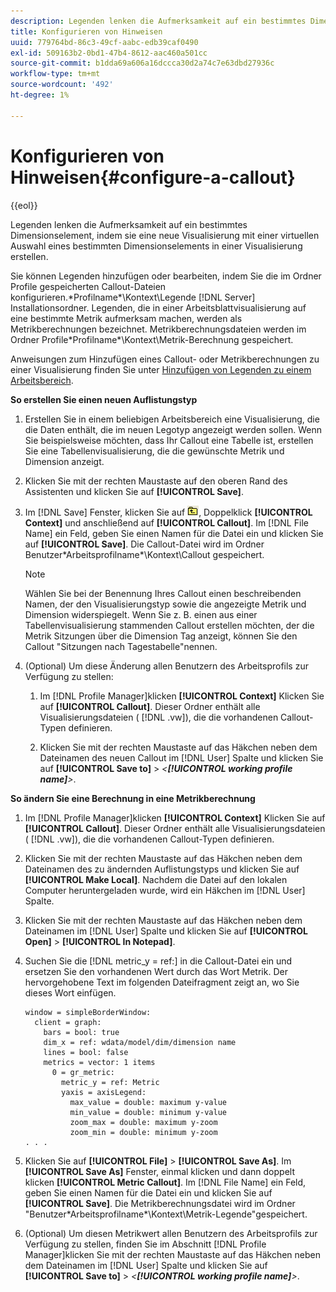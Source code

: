 ```yaml
---
description: Legenden lenken die Aufmerksamkeit auf ein bestimmtes Dimensionselement, indem sie eine neue Visualisierung mit einer virtuellen Auswahl eines bestimmten Dimensionselements in einer Visualisierung erstellen.
title: Konfigurieren von Hinweisen
uuid: 779764bd-86c3-49cf-aabc-edb39caf0490
exl-id: 509163b2-0bd1-47b4-8612-aac460a501cc
source-git-commit: b1dda69a606a16dccca30d2a74c7e63dbd27936c
workflow-type: tm+mt
source-wordcount: '492'
ht-degree: 1%

---
```


# Konfigurieren von Hinweisen{#configure-a-callout}

{{eol}}

Legenden lenken die Aufmerksamkeit auf ein bestimmtes Dimensionselement, indem sie eine neue Visualisierung mit einer virtuellen Auswahl eines bestimmten Dimensionselements in einer Visualisierung erstellen.

Sie können Legenden hinzufügen oder bearbeiten, indem Sie die im Ordner Profile gespeicherten Callout-Dateien konfigurieren.\*Profilname*\Kontext\Legende [!DNL Server] Installationsordner. Legenden, die in einer Arbeitsblattvisualisierung auf eine bestimmte Metrik aufmerksam machen, werden als Metrikberechnungen bezeichnet. Metrikberechnungsdateien werden im Ordner Profile\*Profilname*\Kontext\Metrik-Berechnung gespeichert.

Anweisungen zum Hinzufügen eines Callout- oder Metrikberechnungen zu einer Visualisierung finden Sie unter [Hinzufügen von Legenden zu einem Arbeitsbereich](../../../home/c-get-started/c-vis/c-call-wkspc.md#concept-212b09e763044d938987b4a9c658adc0).

**So erstellen Sie einen neuen Auflistungstyp**

1. Erstellen Sie in einem beliebigen Arbeitsbereich eine Visualisierung, die die Daten enthält, die im neuen Legotyp angezeigt werden sollen. Wenn Sie beispielsweise möchten, dass Ihr Callout eine Tabelle ist, erstellen Sie eine Tabellenvisualisierung, die die gewünschte Metrik und Dimension anzeigt.
1. Klicken Sie mit der rechten Maustaste auf den oberen Rand des Assistenten und klicken Sie auf **[!UICONTROL Save]**.
1. Im [!DNL Save] Fenster, klicken Sie auf ![](assets/btn_folder_up.png), Doppelklick **[!UICONTROL Context]** und anschließend auf **[!UICONTROL Callout]**. Im [!DNL File Name] ein Feld, geben Sie einen Namen für die Datei ein und klicken Sie auf **[!UICONTROL Save]**. Die Callout-Datei wird im Ordner Benutzer\*Arbeitsprofilname*\Kontext\Callout gespeichert.

   >[!NOTE]
   >
   >Wählen Sie bei der Benennung Ihres Callout einen beschreibenden Namen, der den Visualisierungstyp sowie die angezeigte Metrik und Dimension widerspiegelt. Wenn Sie z. B. einen aus einer Tabellenvisualisierung stammenden Callout erstellen möchten, der die Metrik Sitzungen über die Dimension Tag anzeigt, können Sie den Callout &quot;Sitzungen nach Tagestabelle&quot;nennen.

1. (Optional) Um diese Änderung allen Benutzern des Arbeitsprofils zur Verfügung zu stellen:

   1. Im [!DNL Profile Manager]klicken **[!UICONTROL Context]** Klicken Sie auf **[!UICONTROL Callout]**. Dieser Ordner enthält alle Visualisierungsdateien ( [!DNL .vw]), die die vorhandenen Callout-Typen definieren.

   1. Klicken Sie mit der rechten Maustaste auf das Häkchen neben dem Dateinamen des neuen Callout im [!DNL User] Spalte und klicken Sie auf **[!UICONTROL Save to]** > *&lt;**[!UICONTROL working profile name]**>*.

**So ändern Sie eine Berechnung in eine Metrikberechnung**

1. Im [!DNL Profile Manager]klicken **[!UICONTROL Context]** Klicken Sie auf **[!UICONTROL Callout]**. Dieser Ordner enthält alle Visualisierungsdateien ( [!DNL .vw]), die die vorhandenen Callout-Typen definieren.

1. Klicken Sie mit der rechten Maustaste auf das Häkchen neben dem Dateinamen des zu ändernden Auflistungstyps und klicken Sie auf **[!UICONTROL Make Local]**. Nachdem die Datei auf den lokalen Computer heruntergeladen wurde, wird ein Häkchen im [!DNL User] Spalte.

1. Klicken Sie mit der rechten Maustaste auf das Häkchen neben dem Dateinamen im [!DNL User] Spalte und klicken Sie auf **[!UICONTROL Open]** > **[!UICONTROL In Notepad]**.

1. Suchen Sie die [!DNL metric_y = ref:] in die Callout-Datei ein und ersetzen Sie den vorhandenen Wert durch das Wort Metrik. Der hervorgehobene Text im folgenden Dateifragment zeigt an, wo Sie dieses Wort einfügen.

   ```
   window = simpleBorderWindow: 
     client = graph: 
       bars = bool: true
       dim_x = ref: wdata/model/dim/dimension name
       lines = bool: false
       metrics = vector: 1 items
         0 = gr_metric: 
           metric_y = ref: Metric
           yaxis = axisLegend: 
             max_value = double: maximum y-value
             min_value = double: minimum y-value
             zoom_max = double: maximum y-zoom
             zoom_min = double: minimum y-zoom
   . . . 
   ```

1. Klicken Sie auf **[!UICONTROL File]** > **[!UICONTROL Save As]**. Im **[!UICONTROL Save As]** Fenster, einmal klicken und dann doppelt klicken **[!UICONTROL Metric Callout]**. Im [!DNL File Name] ein Feld, geben Sie einen Namen für die Datei ein und klicken Sie auf **[!UICONTROL Save]**. Die Metrikberechnungsdatei wird im Ordner &quot;Benutzer\*Arbeitsprofilname*\Kontext\Metrik-Legende&quot;gespeichert.

1. (Optional) Um diesen Metrikwert allen Benutzern des Arbeitsprofils zur Verfügung zu stellen, finden Sie im Abschnitt [!DNL Profile Manager]klicken Sie mit der rechten Maustaste auf das Häkchen neben dem Dateinamen im [!DNL User] Spalte und klicken Sie auf **[!UICONTROL Save to]** > *&lt;**[!UICONTROL working profile name]**>*.
